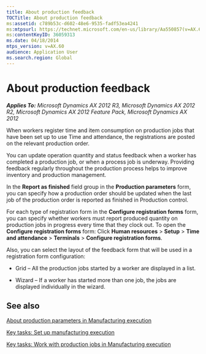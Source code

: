 ```yaml
---
title: About production feedback
TOCTitle: About production feedback
ms:assetid: c789b53c-d602-48e6-9535-fadf53ea4241
ms:mtpsurl: https://technet.microsoft.com/en-us/library/Aa550857(v=AX.60)
ms:contentKeyID: 36059313
ms.date: 04/18/2014
mtps_version: v=AX.60
audience: Application User
ms.search.region: Global
---
```


# About production feedback 


_**Applies To:** Microsoft Dynamics AX 2012 R3, Microsoft Dynamics AX 2012 R2, Microsoft Dynamics AX 2012 Feature Pack, Microsoft Dynamics AX 2012_

When workers register time and item consumption on production jobs that have been set up to use Time and attendance, the registrations are posted on the relevant production order.

You can update operation quantity and status feedback when a worker has completed a production job, or when a process job is underway. Providing feedback regularly throughout the production process helps to improve inventory and production management.

In the **Report as finished** field group in the **Production parameters** form, you can specify how a production order should be updated when the last job of the production order is reported as finished in Production control.

For each type of registration form in the **Configure registration forms** form, you can specify whether workers must report produced quantity on production jobs in progress every time that they clock out. To open the **Configure registration forms** form: Click **Human resources** \> **Setup** \> **Time and attendance** \> **Terminals** \> **Configure registration forms**.

Also, you can select the layout of the feedback form that will be used in a registration form configuration:

  - Grid – All the production jobs started by a worker are displayed in a list.

  - Wizard – If a worker has started more than one job, the jobs are displayed individually in the wizard.

## See also

[About production parameters in Manufacturing execution](about-production-parameters-in-manufacturing-execution.md)

[Key tasks: Set up manufacturing execution](key-tasks-set-up-manufacturing-execution.md)

[Key tasks: Work with production jobs in Manufacturing execution](key-tasks-work-with-production-jobs-in-manufacturing-execution.md)

  


